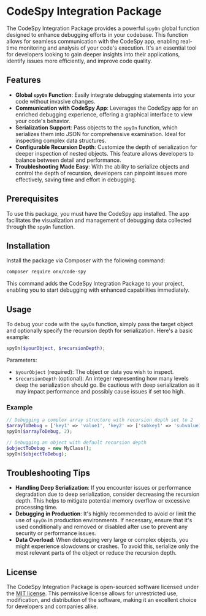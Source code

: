 # CodeSpy Integration Package

The CodeSpy Integration Package provides a powerful `spyOn` global function designed to enhance debugging efforts in your codebase. This function allows for seamless communication with the CodeSpy app, enabling real-time monitoring and analysis of your code's execution. It's an essential tool for developers looking to gain deeper insights into their applications, identify issues more efficiently, and improve code quality.

## Features

- **Global `spyOn` Function**: Easily integrate debugging statements into your code without invasive changes.
- **Communication with CodeSpy App**: Leverages the CodeSpy app for an enriched debugging experience, offering a graphical interface to view your code's behavior.
- **Serialization Support**: Pass objects to the `spyOn` function, which serializes them into JSON for comprehensive examination. Ideal for inspecting complex data structures.
- **Configurable Recursion Depth**: Customize the depth of serialization for deeper inspection of nested objects. This feature allows developers to balance between detail and performance.
- **Troubleshooting Made Easy**: With the ability to serialize objects and control the depth of recursion, developers can pinpoint issues more effectively, saving time and effort in debugging.

## Prerequisites

To use this package, you must have the CodeSpy app installed. The app facilitates the visualization and management of debugging data collected through the `spyOn` function.

## Installation

Install the package via Composer with the following command:

```bash
composer require onx/code-spy
```
This command adds the CodeSpy Integration Package to your project, enabling you to start debugging with enhanced capabilities immediately.

## Usage

To debug your code with the `spyOn` function, simply pass the target object and optionally specify the recursion depth for serialization. Here's a basic example:

```php
spyOn($yourObject, $recursionDepth);
```
Parameters:
- `$yourObject` (required): The object or data you wish to inspect.
- `$recursionDepth` (optional): An integer representing how many levels deep the serialization should go. Be cautious with deep serialization as it may impact performance and possibly cause issues if set too high.

### Example

```php
// Debugging a complex array structure with recursion depth set to 2
$arrayToDebug = ['key1' => 'value1', 'key2' => ['subkey1' => 'subvalue1']];
spyOn($arrayToDebug, 2);

// Debugging an object with default recursion depth
$objectToDebug = new MyClass();
spyOn($objectToDebug);
```

## Troubleshooting Tips

- **Handling Deep Serialization**: If you encounter issues or performance degradation due to deep serialization, consider decreasing the recursion depth. This helps to mitigate potential memory overflow or excessive processing time.
- **Debugging in Production**: It's highly recommended to avoid or limit the use of `spyOn` in production environments. If necessary, ensure that it's used conditionally and removed or disabled after use to prevent any security or performance issues.
- **Data Overload**: When debugging very large or complex objects, you might experience slowdowns or crashes. To avoid this, serialize only the most relevant parts of the object or reduce the recursion depth.

## License

The CodeSpy Integration Package is open-sourced software licensed under the [MIT license](https://opensource.org/licenses/MIT). This permissive license allows for unrestricted use, modification, and distribution of the software, making it an excellent choice for developers and companies alike.
